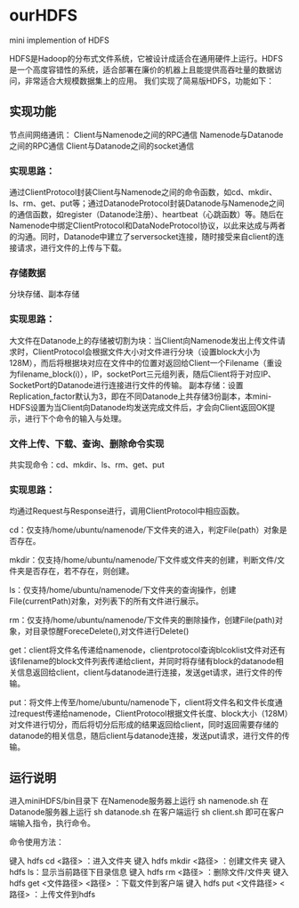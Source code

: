 # ourHDFS
mini implemention of HDFS

HDFS是Hadoop的分布式文件系统，它被设计成适合在通用硬件上运行。HDFS是一个高度容错性的系统，适合部署在廉价的机器上且能提供高吞吐量的数据访问，非常适合大规模数据集上的应用。
我们实现了简易版HDFS，功能如下：
## 实现功能
节点间网络通讯：
Client与Namenode之间的RPC通信
Namenode与Datanode之间的RPC通信
Client与Datanode之间的socket通信
### 实现思路：
通过ClientProtocol封装Client与Namenode之间的命令函数，如cd、mkdir、ls、rm、get、put等；通过DatanodeProtocol封装Datanode与Namenode之间的通信函数，如register（Datanode注册）、heartbeat（心跳函数）等。随后在Namenode中绑定ClientProtocol和DataNodeProtocol协议，以此来达成与两者的沟通。同时，Datanode中建立了serversocket连接，随时接受来自client的连接请求，进行文件的上传与下载。
### 存储数据
分块存储、副本存储
### 实现思路：
大文件在Datanode上的存储被切割为块：当Client向Namenode发出上传文件请求时，ClientProtocol会根据文件大小对文件进行分块（设置block大小为128M），而后将根据块对应在文件中的位置对返回给Client一个Filename（重设为filename_block(i)），IP，socketPort三元组列表，随后Client将于对应IP、SocketPort的Datanode进行连接进行文件的传输。
副本存储：设置Replication_factor默认为3，即在不同Datanode上共存储3份副本，本mini-HDFS设置为当Client向Datanode均发送完成文件后，才会向Client返回OK提示，进行下个命令的输入与处理。
### 文件上传、下载、查询、删除命令实现
共实现命令：cd、mkdir、ls、rm、get、put
### 实现思路：
均通过Request与Response进行，调用ClientProtocol中相应函数。

cd：仅支持/home/ubuntu/namenode/下文件夹的进入，判定File(path）对象是否存在。

mkdir：仅支持/home/ubuntu/namenode/下文件或文件夹的创建，判断文件/文件夹是否存在，若不存在，则创建。

ls：仅支持/home/ubuntu/namenode/下文件夹的查询操作，创建File(currentPath)对象，对列表下的所有文件进行展示。

rm：仅支持/home/ubuntu/namenode/下文件夹的删除操作，创建File(path)对象，对目录惊醒ForeceDelete(),对文件进行Delete()

get：client将文件名传递给namenode，clientprotocol查询blcoklist文件对还有该filename的block文件列表传递给client，并同时将存储有block的datanode相关信息返回给client，client与datanode进行连接，发送get请求，进行文件的传输。

put：将文件上传至/home/ubuntu/namenode下，client将文件名和文件长度通过request传递给namenode，ClientProtocol根据文件长度、block大小（128M）对文件进行切分，而后将切分后形成的结果返回给client，同时返回需要存储的datanode的相关信息，随后client与datanode连接，发送put请求，进行文件的传输。
## 运行说明
进入miniHDFS/bin目录下
在Namenode服务器上运行
sh namenode.sh
在Datanode服务器上运行
sh datanode.sh
在客户端运行
sh client.sh
即可在客户端输入指令，执行命令。

命令使用方法：

键入 hdfs cd <路径> ：进入文件夹
键入 hdfs mkdir <路径> ：创建文件夹
键入 hdfs ls：显示当前路径下目录信息
键入 hdfs rm <路径> ：删除文件/文件夹
键入 hdfs get <文件路径> <路径> ：下载文件到客户端
键入 hdfs put <文件路径> <路径> ：上传文件到hdfs

